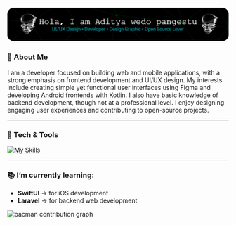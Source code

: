 <!-- Header / Hero -->

![Aditya wedo](retake.png)

### 🔭 About Me

I am a developer focused on building web and mobile applications, with a strong emphasis on frontend development and UI/UX design. My interests include creating simple yet functional user interfaces using Figma and developing Android frontends with Kotlin. I also have basic knowledge of backend development, though not at a professional level. I enjoy designing engaging user experiences and contributing to open-source projects.

---

### 🧰 Tech & Tools

[![My Skills](https://skillicons.dev/icons?i=ai,ae,figma,kotlin,dart,swift,css,html,visualstudio,unity,nodejs,firebase&theme=light)](https://skillicons.dev)

---

### 📚 I’m currently learning:

- **SwiftUI** → for iOS development
- **Laravel** → for backend web development

<picture>
  <source media="(prefers-color-scheme: dark)" srcset="https://raw.githubusercontent.com/AdityaWedo30/AdityaWedo30/output/pacman-contribution-graph-dark.svg">
  <source media="(prefers-color-scheme: light)" srcset="https://raw.githubusercontent.com/AdityaWedo30/AdityaWedo30/output/pacman-contribution-graph.svg">
  <img alt="pacman contribution graph" src="https://raw.githubusercontent.com/AdityaWedo30/AdityaWedo30/output/pacman-contribution-graph.svg">
